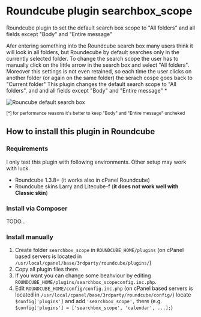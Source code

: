 # Roundcube plugin searchbox_scope
Roundcube plugin to set the default search box scope to "All folders" and all fields except "Body" and "Entire message"

Afer entering something into the Roundcube search box many users think it will look in all folders, but Roundecube by default searches only in the currently selected folder. To change the search scope the user has to manually click on the little arrow in the search box and select "All folders". Moreover this settings is not even retained, so each time the user clicks on another folder (or again on the same folder) the serach cospe goes back to "Current folder"
This plugin changes the default search scope to "All folders", and and all fields except "Body" and "Entire message" *

![Rouncube default search box](https://i.imgur.com/pGto4Ha.jpg)

<sub>[*] for performance reasons it's better to keep "Body" and "Entire message" uncheked</sub>

## How to install this plugin in Roundcube

### Requirements

I only test this plugin with following environments. Other setup may work with luck.

- Roundcube 1.3.8+ (it works also in cPanel Roundcube)
- Roundcube skins Larry and Litecube-f (**it does not work well with Classic skin**)

### Install via Composer
TODO...

### Install manually
1. Create folder `searchbox_scope` in `ROUNDCUBE_HOME/plugins` (on cPanel based servers is located in `/usr/local/cpanel/base/3rdparty/roundcube/plugins/`)
2. Copy all plugin files there.
3. If you want you can change some beahviour by editing `ROUNDCUBE_HOME/plugins/searchbox_scopeconfig.inc.php`.
4. Edit `ROUNDCUBE_HOME/config/config.inc.php` (on cPanel based servers is located in `/usr/local/cpanel/base/3rdparty/roundcube/config/`) locate `$config['plugins']` and add `'searchbox_scope',` there (e.g. `$config['plugins'] = ['searchbox_scope', 'calendar', ...];`)



